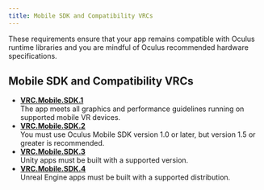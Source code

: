 ```yaml
---
title: Mobile SDK and Compatibility VRCs
---
```

These requirements ensure that your app remains compatible with Oculus runtime libraries and you are mindful of Oculus recommended hardware specifications.

## Mobile SDK and Compatibility VRCs

* **[VRC.Mobile.SDK.1](/distribute/latest/concepts/vrc-mobile-sdk-1/)**  
The app meets all graphics and performance guidelines running on supported mobile VR devices.
* **[VRC.Mobile.SDK.2](/distribute/latest/concepts/vrc-mobile-sdk-2/)**  
You must use Oculus Mobile SDK version 1.0 or later, but version 1.5 or greater is recommended.
* **[VRC.Mobile.SDK.3](/distribute/latest/concepts/vrc-mobile-sdk-3/)**  
Unity apps must be built with a supported version.
* **[VRC.Mobile.SDK.4](/distribute/latest/concepts/vrc-mobile-sdk-4/)**  
Unreal Engine apps must be built with a supported distribution.
